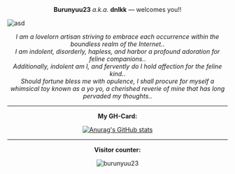 <div align="center">
  <div><b>Burunyuu23</b> <em>a.k.a.</em> <b>dnlkk</b> &mdash; welcomes you!! </div>  
</div>


  ![asd](https://sun9-7.userapi.com/impg/gu8pi-ZELNdY2I7tfqaxo3JDHUPn6XafGf9hhw/mSXdTejf4is.jpg?size=960x384&quality=95&crop=0,176,1280,512&sign=f308a41e7ae4e03c74f4956afbeaadc7&c_uniq_tag=a5PqlnK6mgbWtV_97f9MSemHUzZIbKOxk-N2WyHLrdQ)

<div align="center">
  <div><em>I am a lovelorn artisan striving to embrace each occurrence within the boundless realm of the Internet.</em>. </div>  
  <div><em>I am indolent, disorderly, hapless, and harbor a profound adoration for feline companions.</em>. </div>  
  <div><em>Additionally, indolent am I, and fervently do I hold affection for the feline kind.</em>. </div>  
  <div><em>Should fortune bless me with opulence, I shall procure for myself a whimsical toy known as a yo yo, a cherished reverie of mine that has long pervaded my thoughts.</em>.</div>  
</div>

<hr/>

<div align="center">
  <div align="center">
    
**My GH-Card:**

[![Anurag's GitHub stats](https://github-readme-stats.vercel.app/api?username=burunyuu23)](https://github.com/anuraghazra/github-readme-stats)

  </div>
<hr/>
  <div align="center">
    
  **Visitor counter:**
  
  ![burunyuu23](https://count.getloli.com/get/@burunyuu23?theme=rule34)
  </div>

</div>
